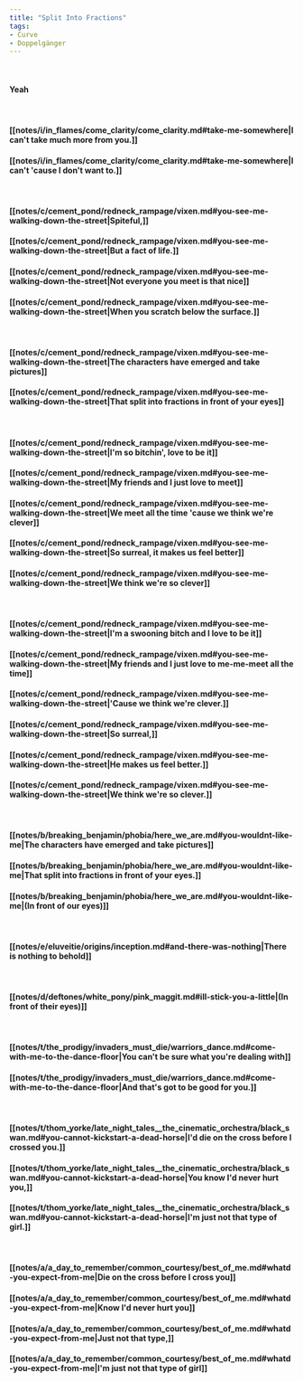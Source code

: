 ```yaml
---
title: "Split Into Fractions"
tags:
- Curve
- Doppelgänger
---
```

&nbsp;
#### Yeah
&nbsp;
#### [[notes/i/in_flames/come_clarity/come_clarity.md#take-me-somewhere|I can't take much more from you.]]
#### [[notes/i/in_flames/come_clarity/come_clarity.md#take-me-somewhere|I can't 'cause I don't want to.]]
&nbsp;
#### [[notes/c/cement_pond/redneck_rampage/vixen.md#you-see-me-walking-down-the-street|Spiteful,]]
#### [[notes/c/cement_pond/redneck_rampage/vixen.md#you-see-me-walking-down-the-street|But a fact of life.]]
#### [[notes/c/cement_pond/redneck_rampage/vixen.md#you-see-me-walking-down-the-street|Not everyone you meet is that nice]]
#### [[notes/c/cement_pond/redneck_rampage/vixen.md#you-see-me-walking-down-the-street|When you scratch below the surface.]]
&nbsp;
#### [[notes/c/cement_pond/redneck_rampage/vixen.md#you-see-me-walking-down-the-street|The characters have emerged and take pictures]]
#### [[notes/c/cement_pond/redneck_rampage/vixen.md#you-see-me-walking-down-the-street|That split into fractions in front of your eyes]]
&nbsp;
#### [[notes/c/cement_pond/redneck_rampage/vixen.md#you-see-me-walking-down-the-street|I'm so bitchin', love to be it]]
#### [[notes/c/cement_pond/redneck_rampage/vixen.md#you-see-me-walking-down-the-street|My friends and I just love to meet]]
#### [[notes/c/cement_pond/redneck_rampage/vixen.md#you-see-me-walking-down-the-street|We meet all the time 'cause we think we're clever]]
#### [[notes/c/cement_pond/redneck_rampage/vixen.md#you-see-me-walking-down-the-street|So surreal, it makes us feel better]]
#### [[notes/c/cement_pond/redneck_rampage/vixen.md#you-see-me-walking-down-the-street|We think we're so  clever]]
&nbsp;
#### [[notes/c/cement_pond/redneck_rampage/vixen.md#you-see-me-walking-down-the-street|I'm a swooning bitch and I love to be it]]
#### [[notes/c/cement_pond/redneck_rampage/vixen.md#you-see-me-walking-down-the-street|My friends and I just love to me-me-meet all the time]]
#### [[notes/c/cement_pond/redneck_rampage/vixen.md#you-see-me-walking-down-the-street|'Cause we think we're clever.]]
#### [[notes/c/cement_pond/redneck_rampage/vixen.md#you-see-me-walking-down-the-street|So surreal,]]
#### [[notes/c/cement_pond/redneck_rampage/vixen.md#you-see-me-walking-down-the-street|He makes us feel better.]]
#### [[notes/c/cement_pond/redneck_rampage/vixen.md#you-see-me-walking-down-the-street|We think we're so  clever.]]
&nbsp;
#### [[notes/b/breaking_benjamin/phobia/here_we_are.md#you-wouldnt-like-me|The characters have emerged and take pictures]]
#### [[notes/b/breaking_benjamin/phobia/here_we_are.md#you-wouldnt-like-me|That split into fractions in front of your eyes.]]
#### [[notes/b/breaking_benjamin/phobia/here_we_are.md#you-wouldnt-like-me|(In front of our eyes)]]
&nbsp;
#### [[notes/e/eluveitie/origins/inception.md#and-there-was-nothing|There is nothing to behold]]
&nbsp;
#### [[notes/d/deftones/white_pony/pink_maggit.md#ill-stick-you-a-little|(In front of their eyes)]]
&nbsp;
#### [[notes/t/the_prodigy/invaders_must_die/warriors_dance.md#come-with-me-to-the-dance-floor|You can't be sure what you're dealing with]]
#### [[notes/t/the_prodigy/invaders_must_die/warriors_dance.md#come-with-me-to-the-dance-floor|And that's got to be good for you.]]
&nbsp;
#### [[notes/t/thom_yorke/late_night_tales__the_cinematic_orchestra/black_swan.md#you-cannot-kickstart-a-dead-horse|I'd die on the cross before I crossed you.]]
#### [[notes/t/thom_yorke/late_night_tales__the_cinematic_orchestra/black_swan.md#you-cannot-kickstart-a-dead-horse|You know I'd never hurt you,]]
#### [[notes/t/thom_yorke/late_night_tales__the_cinematic_orchestra/black_swan.md#you-cannot-kickstart-a-dead-horse|I'm just not that type of girl.]]
&nbsp;
#### [[notes/a/a_day_to_remember/common_courtesy/best_of_me.md#whatd-you-expect-from-me|Die on the cross before I cross you]]
#### [[notes/a/a_day_to_remember/common_courtesy/best_of_me.md#whatd-you-expect-from-me|Know I'd never hurt you]]
#### [[notes/a/a_day_to_remember/common_courtesy/best_of_me.md#whatd-you-expect-from-me|Just not that type,]]
#### [[notes/a/a_day_to_remember/common_courtesy/best_of_me.md#whatd-you-expect-from-me|I'm just not that type of girl]]

